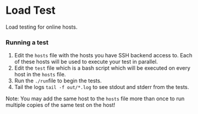 # Load Test

Load testing for online hosts. 

### Running a test 

 1. Edit the `hosts` file with the hosts you have SSH backend access to. Each of these hosts will be used to execute your test in parallel.
 2. Edit the `test` file which is a bash script which will be executed on every host in the `hosts` file.
 3. Run the `./run`file to begin the tests.
 4. Tail the logs `tail -f out/*.log` to see stdout and stderr from the tests.

Note: You may add the same host to the `hosts` file more than once to run multiple copies of the same test on the host!
